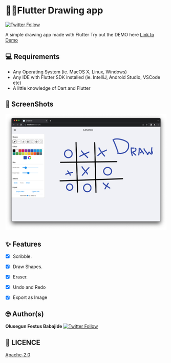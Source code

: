 # 🎨🎨Flutter Drawing app
[![Twitter Follow](https://img.shields.io/twitter/follow/iamjideguru.svg?style=social)](https://twitter.com/iamjideguru)

A simple drawing app made with Flutter
Try out the DEMO here
[Link to Demo](https://letsdraw.jideguru.dev/)

## 💻 Requirements

- Any Operating System (ie. MacOS X, Linux, Windows)
- Any IDE with Flutter SDK installed (ie. IntelliJ, Android Studio, VSCode etc)
- A little knowledge of Dart and Flutter

## 📸 ScreenShots

<img src="assets/screenshots/ss1.png"/>

## ✨ Features

- [x] Scribble.
- [x] Draw Shapes.
- [x] Eraser.
- [x] Undo and Redo
- [x] Export as Image


## 🤓 Author(s)

**Olusegun Festus Babajide**
[![Twitter Follow](https://img.shields.io/twitter/follow/iamjideguru.svg?style=social)](https://twitter.com/iamjideguru)

## 🔖 LICENCE

[Apache-2.0](https://github.com/JideGuru/FlutterEbookApp/blob/master/LICENSE)